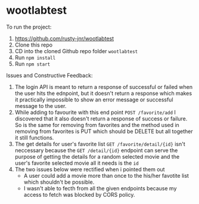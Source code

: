 # wootlabtest

To run the project:

1. https://github.com/rusty-jnr/wootlabtest
2. Clone this repo
3. CD into the cloned Github repo folder `wootlabtest`
4. Run `npm install`
5. Run `npm start`

Issues and Constructive Feedback:

1) The login API is meant to return a response of successful or failed when the user hits the ednpoint, but it doesn't 
return a response which makes it practically impossible to show an error message or successful message to the user.
2) While adding to favourite with this end point `POST /favorite/add` I discovered that it also doesn't return a response
of success or failure. So is the same for removing from favorites and the method used in removing from favorites is
PUT which should be DELETE but all together it still functions.
3) The get details for user's favorite list `GET /favorite/detail/{id}` isn't neccessary because the `GET /detail/{id}` 
endpoint can serve the purpose of getting the details for a random selected movie and the user's favorite selected movie 
all it needs is the `id`
4) The two issues below were rectified when i pointed them out
   * A user could add a movie more than once to the his/her favotite list which shouldn't be possible.
   * I wasn't able to fecth from all the given endpoints because my access to fetch was blocked by CORS policy.